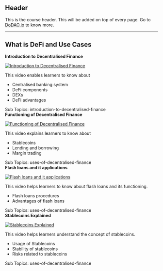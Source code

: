 ## Header
This is the course header. This will be added on top of every page. Go to [DoDAO.io](https://www.dodao.io) to know more.

 ---
 
 ## What is DeFi and Use Cases
 
  **Introduction to Decentralised Finance**
 
 [![Introduction to Decentralised Finance](https://img.youtube.com/vi/btB__oHQ0sU/0.jpg)](https://www.youtube.com/watch?v=btB__oHQ0sU)     
 
 This video enables learners to know about
  * Centralised banking system
  * DeFi components    
  * DEXs
  * DeFi advantages
    
 
 Sub Topics: introduction-to-decentralised-finance    
  **Functioning of Decentralised Finance**
 
 [![Functioning of Decentralised Finance](https://img.youtube.com/vi/17QRFlml4pA/0.jpg)](https://www.youtube.com/watch?v=17QRFlml4pA)     
 
 This video explains learners to know about
  * Stablecoins
  * Lending and borrowing    
  * Margin trading
    
 
 Sub Topics: uses-of-decentralised-finance    
  **Flash loans and it applications**
 
 [![Flash loans and it applications](https://img.youtube.com/vi/YiF6x193fRk/0.jpg)](https://www.youtube.com/watch?v=YiF6x193fRk)     
 
 This video helps learners to know about flash loans and its functioning.
  * Flash loans procedures
  * Advantages of flash loans
    
 
 Sub Topics: uses-of-decentralised-finance    
  **Stablecoins Explained**
 
 [![Stablecoins Explained](https://img.youtube.com/vi/GsSSLDzKCOE/0.jpg)](https://www.youtube.com/watch?v=GsSSLDzKCOE)     
 
 This video helps learners understand the concept of stablecoins.
  * Usage of Stablecoins
  * Stability of stablecoins
  * Risks related to stablecoins
    
 
 Sub Topics: uses-of-decentralised-finance    
 
